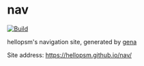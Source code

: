 # nav

[![Build](https://github.com/hellopsm/nav/actions/workflows/generate.yml/badge.svg)](https://github.com/hellopsm/nav/actions/workflows/generate.yml)

hellopsm's navigation site, generated by [gena](https://github.com/x1ah/gena)

Site address: https://hellopsm.github.io/nav/